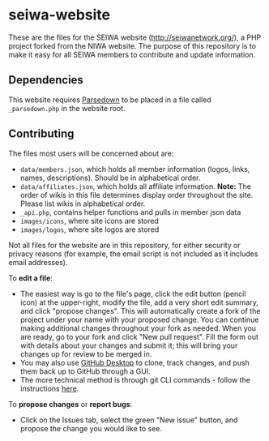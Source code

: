 # seiwa-website
These are the files for the SEIWA website (http://seiwanetwork.org/), a PHP project forked from the NIWA website. The purpose of this repository is to make it easy for all SEIWA members to contribute and update information.

## Dependencies
This website requires [Parsedown](https://github.com/erusev/parsedown) to be placed in a file called `_parsedown.php` in the website root.

## Contributing
The files most users will be concerned about are:
* `data/members.json`, which holds all member information (logos, links, names, descriptions). Should be in alphabetical order.
* `data/affiliates.json`, which holds all affiliate information.
**Note:** The order of wikis in this file determines display order throughout the site. Please list wikis in alphabetical order. 
* `_api.php`, contains helper functions and pulls in member json data
* `images/icons`, where site icons are stored
* `images/logos`, where site logos are stored

Not all files for the website are in this repository, for either security or privacy reasons (for example, the email script is not included as it includes email addresses).

To **edit a file**:
* The easiest way is go to the file's page, click the edit button (pencil icon) at the upper-right, modify the file, add a very short edit summary, and click "propose changes". This will automatically create a fork of the project under your name with your proposed change. You can continue making additional changes throughout your fork as needed. When you are ready, go to your fork and click "New pull request". Fill the form out with details about your changes and submit it; this will bring your changes up for review to be merged in.
* You may also use [GitHub Desktop](https://desktop.github.com/) to clone, track changes, and push them back up to GitHub through a GUI.
* The more technical method is through git CLI commands - follow the instructions [here](https://www.digitalocean.com/community/tutorials/how-to-create-a-pull-request-on-github).

To **propose changes** or **report bugs**:
* Click on the Issues tab, select the green "New issue" button, and propose the change you would like to see.
